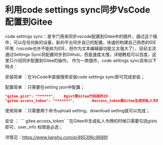 
# 利用code settings sync同步VsCode配置到Gitee

code settings sync：是专门用来同步vscode配置到Gitee中的插件，通过这个插件，可以在任何新的设备，新的平台同步自己的配置，快速的构建自己熟悉的IDE环境（vscode也许不能称为IDE，但作为文本编辑器功能又太强大了），目前主流通过Settings Sync将配置同步到Github，但是速度太慢，详细教程可以百度，这里只介绍同步配置到Gitee的操作。
作为一款插件，code settings sync具有以下特点：

安装简单 ：在VsCode中直接搜索安装code settings sync即可完成安装；

配置简单 ：只需要在setting json中配置；

```json
"gitee.gist": "******",    #gist是Gitee代码段的ID
"gitee.access_token": "*******",        #access_token是Gitee生成的私人令牌
```

使用简单 ：只需要两个命令upload setting，download setting就可以完成；

安全 ： ``` gitee.access_token` ``在Gitee中生成私人令牌的时候只需要勾选gists 即可，user_info 权限是必选；

详情见：<https://www.jianshu.com/p/465396c9686f>
